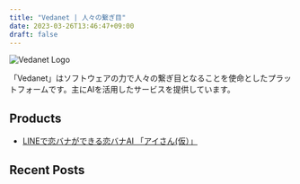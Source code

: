 ```yaml
---
title: "Vedanet | 人々の繋ぎ目"
date: 2023-03-26T13:46:47+09:00
draft: false
---
```


![Vedanet Logo](/images/vedanet-with-name.png)

「Vedanet」はソフトウェアの力で人々の繋ぎ目となることを使命としたプラットフォームです。主にAIを活用したサービスを提供しています。


## Products

- [LINEで恋バナができる恋バナAI 「アイさん(仮）」](posts/product-koibana-ai)

## Recent Posts
